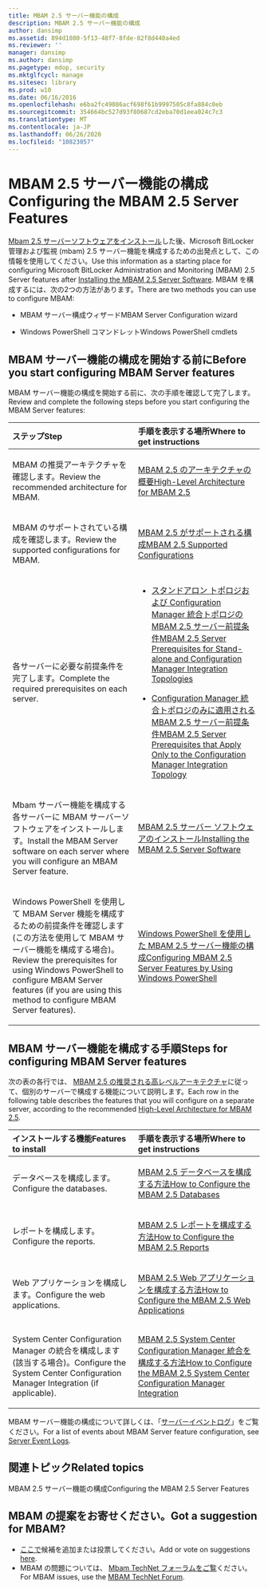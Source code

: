 ```yaml
---
title: MBAM 2.5 サーバー機能の構成
description: MBAM 2.5 サーバー機能の構成
author: dansimp
ms.assetid: 894d1080-5f13-48f7-8fde-82f8d440a4ed
ms.reviewer: ''
manager: dansimp
ms.author: dansimp
ms.pagetype: mdop, security
ms.mktglfcycl: manage
ms.sitesec: library
ms.prod: w10
ms.date: 06/16/2016
ms.openlocfilehash: e6ba2fc49086acf698f61b9997505c8fa884c0eb
ms.sourcegitcommit: 354664bc527d93f80687cd2eba70d1eea024c7c3
ms.translationtype: MT
ms.contentlocale: ja-JP
ms.lasthandoff: 06/26/2020
ms.locfileid: "10823057"
---
```

# <span data-ttu-id="91662-103">MBAM 2.5 サーバー機能の構成</span><span class="sxs-lookup"><span data-stu-id="91662-103">Configuring the MBAM 2.5 Server Features</span></span>


<span data-ttu-id="91662-104">[Mbam 2.5 サーバーソフトウェアをインストール](installing-the-mbam-25-server-software.md)した後、Microsoft BitLocker 管理および監視 (mbam) 2.5 サーバー機能を構成するための出発点として、この情報を使用してください。</span><span class="sxs-lookup"><span data-stu-id="91662-104">Use this information as a starting place for configuring Microsoft BitLocker Administration and Monitoring (MBAM) 2.5 Server features after [Installing the MBAM 2.5 Server Software](installing-the-mbam-25-server-software.md).</span></span> <span data-ttu-id="91662-105">MBAM を構成するには、次の2つの方法があります。</span><span class="sxs-lookup"><span data-stu-id="91662-105">There are two methods you can use to configure MBAM:</span></span>

-   <span data-ttu-id="91662-106">MBAM サーバー構成ウィザード</span><span class="sxs-lookup"><span data-stu-id="91662-106">MBAM Server Configuration wizard</span></span>

-   <span data-ttu-id="91662-107">Windows PowerShell コマンドレット</span><span class="sxs-lookup"><span data-stu-id="91662-107">Windows PowerShell cmdlets</span></span>

## <span data-ttu-id="91662-108">MBAM サーバー機能の構成を開始する前に</span><span class="sxs-lookup"><span data-stu-id="91662-108">Before you start configuring MBAM Server features</span></span>


<span data-ttu-id="91662-109">MBAM サーバー機能の構成を開始する前に、次の手順を確認して完了します。</span><span class="sxs-lookup"><span data-stu-id="91662-109">Review and complete the following steps before you start configuring the MBAM Server features:</span></span>

<table>
<colgroup>
<col width="50%" />
<col width="50%" />
</colgroup>
<thead>
<tr class="header">
<th align="left"><span data-ttu-id="91662-110">ステップ</span><span class="sxs-lookup"><span data-stu-id="91662-110">Step</span></span></th>
<th align="left"><span data-ttu-id="91662-111">手順を表示する場所</span><span class="sxs-lookup"><span data-stu-id="91662-111">Where to get instructions</span></span></th>
</tr>
</thead>
<tbody>
<tr class="odd">
<td align="left"><p><span data-ttu-id="91662-112">MBAM の推奨アーキテクチャを確認します。</span><span class="sxs-lookup"><span data-stu-id="91662-112">Review the recommended architecture for MBAM.</span></span></p></td>
<td align="left"><p><a href="high-level-architecture-for-mbam-25.md" data-raw-source="[High-Level Architecture for MBAM 2.5](high-level-architecture-for-mbam-25.md)"><span data-ttu-id="91662-113">MBAM 2.5 のアーキテクチャの概要</span><span class="sxs-lookup"><span data-stu-id="91662-113">High-Level Architecture for MBAM 2.5</span></span></a></p></td>
</tr>
<tr class="even">
<td align="left"><p><span data-ttu-id="91662-114">MBAM のサポートされている構成を確認します。</span><span class="sxs-lookup"><span data-stu-id="91662-114">Review the supported configurations for MBAM.</span></span></p></td>
<td align="left"><p><a href="mbam-25-supported-configurations.md" data-raw-source="[MBAM 2.5 Supported Configurations](mbam-25-supported-configurations.md)"><span data-ttu-id="91662-115">MBAM 2.5 がサポートされる構成</span><span class="sxs-lookup"><span data-stu-id="91662-115">MBAM 2.5 Supported Configurations</span></span></a></p></td>
</tr>
<tr class="odd">
<td align="left"><p><span data-ttu-id="91662-116">各サーバーに必要な前提条件を完了します。</span><span class="sxs-lookup"><span data-stu-id="91662-116">Complete the required prerequisites on each server.</span></span></p></td>
<td align="left"><ul>
<li><p><a href="mbam-25-server-prerequisites-for-stand-alone-and-configuration-manager-integration-topologies.md" data-raw-source="[MBAM 2.5 Server Prerequisites for Stand-alone and Configuration Manager Integration Topologies](mbam-25-server-prerequisites-for-stand-alone-and-configuration-manager-integration-topologies.md)"><span data-ttu-id="91662-117">スタンドアロン トポロジおよび Configuration Manager 統合トポロジの MBAM 2.5 サーバー前提条件</span><span class="sxs-lookup"><span data-stu-id="91662-117">MBAM 2.5 Server Prerequisites for Stand-alone and Configuration Manager Integration Topologies</span></span></a></p></li>
<li><p><a href="mbam-25-server-prerequisites-that-apply-only-to-the-configuration-manager-integration-topology.md" data-raw-source="[MBAM 2.5 Server Prerequisites that Apply Only to the Configuration Manager Integration Topology](mbam-25-server-prerequisites-that-apply-only-to-the-configuration-manager-integration-topology.md)"><span data-ttu-id="91662-118">Configuration Manager 統合トポロジのみに適用される MBAM 2.5 サーバー前提条件</span><span class="sxs-lookup"><span data-stu-id="91662-118">MBAM 2.5 Server Prerequisites that Apply Only to the Configuration Manager Integration Topology</span></span></a></p></li>
</ul></td>
</tr>
<tr class="even">
<td align="left"><p><span data-ttu-id="91662-119">Mbam サーバー機能を構成する各サーバーに MBAM サーバーソフトウェアをインストールします。</span><span class="sxs-lookup"><span data-stu-id="91662-119">Install the MBAM Server software on each server where you will configure an MBAM Server feature.</span></span></p></td>
<td align="left"><p><a href="installing-the-mbam-25-server-software.md" data-raw-source="[Installing the MBAM 2.5 Server Software](installing-the-mbam-25-server-software.md)"><span data-ttu-id="91662-120">MBAM 2.5 サーバー ソフトウェアのインストール</span><span class="sxs-lookup"><span data-stu-id="91662-120">Installing the MBAM 2.5 Server Software</span></span></a></p></td>
</tr>
<tr class="odd">
<td align="left"><p><span data-ttu-id="91662-121">Windows PowerShell を使用して MBAM Server 機能を構成するための前提条件を確認します (この方法を使用して MBAM サーバー機能を構成する場合)。</span><span class="sxs-lookup"><span data-stu-id="91662-121">Review the prerequisites for using Windows PowerShell to configure MBAM Server features (if you are using this method to configure MBAM Server features).</span></span></p></td>
<td align="left"><p><a href="configuring-mbam-25-server-features-by-using-windows-powershell.md" data-raw-source="[Configuring MBAM 2.5 Server Features by Using Windows PowerShell](configuring-mbam-25-server-features-by-using-windows-powershell.md)"><span data-ttu-id="91662-122">Windows PowerShell を使用した MBAM 2.5 サーバー機能の構成</span><span class="sxs-lookup"><span data-stu-id="91662-122">Configuring MBAM 2.5 Server Features by Using Windows PowerShell</span></span></a></p></td>
</tr>
</tbody>
</table>

 

## <span data-ttu-id="91662-123">MBAM サーバー機能を構成する手順</span><span class="sxs-lookup"><span data-stu-id="91662-123">Steps for configuring MBAM Server features</span></span>


<span data-ttu-id="91662-124">次の表の各行では、 [MBAM 2.5 の推奨される高レベルアーキテクチャ](high-level-architecture-for-mbam-25.md)に従って、個別のサーバーで構成する機能について説明します。</span><span class="sxs-lookup"><span data-stu-id="91662-124">Each row in the following table describes the features that you will configure on a separate server, according to the recommended [High-Level Architecture for MBAM 2.5](high-level-architecture-for-mbam-25.md).</span></span>

<table>
<colgroup>
<col width="50%" />
<col width="50%" />
</colgroup>
<thead>
<tr class="header">
<th align="left"><span data-ttu-id="91662-125">インストールする機能</span><span class="sxs-lookup"><span data-stu-id="91662-125">Features to install</span></span></th>
<th align="left"><span data-ttu-id="91662-126">手順を表示する場所</span><span class="sxs-lookup"><span data-stu-id="91662-126">Where to get instructions</span></span></th>
</tr>
</thead>
<tbody>
<tr class="odd">
<td align="left"><p><span data-ttu-id="91662-127">データベースを構成します。</span><span class="sxs-lookup"><span data-stu-id="91662-127">Configure the databases.</span></span></p></td>
<td align="left"><p><a href="how-to-configure-the-mbam-25-databases.md" data-raw-source="[How to Configure the MBAM 2.5 Databases](how-to-configure-the-mbam-25-databases.md)"><span data-ttu-id="91662-128">MBAM 2.5 データベースを構成する方法</span><span class="sxs-lookup"><span data-stu-id="91662-128">How to Configure the MBAM 2.5 Databases</span></span></a></p></td>
</tr>
<tr class="even">
<td align="left"><p><span data-ttu-id="91662-129">レポートを構成します。</span><span class="sxs-lookup"><span data-stu-id="91662-129">Configure the reports.</span></span></p></td>
<td align="left"><p><a href="how-to-configure-the-mbam-25-reports.md" data-raw-source="[How to Configure the MBAM 2.5 Reports](how-to-configure-the-mbam-25-reports.md)"><span data-ttu-id="91662-130">MBAM 2.5 レポートを構成する方法</span><span class="sxs-lookup"><span data-stu-id="91662-130">How to Configure the MBAM 2.5 Reports</span></span></a></p></td>
</tr>
<tr class="odd">
<td align="left"><p><span data-ttu-id="91662-131">Web アプリケーションを構成します。</span><span class="sxs-lookup"><span data-stu-id="91662-131">Configure the web applications.</span></span></p></td>
<td align="left"><p><a href="how-to-configure-the-mbam-25-web-applications.md" data-raw-source="[How to Configure the MBAM 2.5 Web Applications](how-to-configure-the-mbam-25-web-applications.md)"><span data-ttu-id="91662-132">MBAM 2.5 Web アプリケーションを構成する方法</span><span class="sxs-lookup"><span data-stu-id="91662-132">How to Configure the MBAM 2.5 Web Applications</span></span></a></p></td>
</tr>
<tr class="even">
<td align="left"><p><span data-ttu-id="91662-133">System Center Configuration Manager の統合を構成します (該当する場合)。</span><span class="sxs-lookup"><span data-stu-id="91662-133">Configure the System Center Configuration Manager Integration (if applicable).</span></span></p></td>
<td align="left"><p><a href="how-to-configure-the-mbam-25-system-center-configuration-manager-integration.md" data-raw-source="[How to Configure the MBAM 2.5 System Center Configuration Manager Integration](how-to-configure-the-mbam-25-system-center-configuration-manager-integration.md)"><span data-ttu-id="91662-134">MBAM 2.5 System Center Configuration Manager 統合を構成する方法</span><span class="sxs-lookup"><span data-stu-id="91662-134">How to Configure the MBAM 2.5 System Center Configuration Manager Integration</span></span></a></p></td>
</tr>
</tbody>
</table>

 

<span data-ttu-id="91662-135">MBAM サーバー機能の構成について詳しくは、「[サーバーイベントログ](server-event-logs.md)」をご覧ください。</span><span class="sxs-lookup"><span data-stu-id="91662-135">For a list of events about MBAM Server feature configuration, see [Server Event Logs](server-event-logs.md).</span></span>



## <span data-ttu-id="91662-136">関連トピック</span><span class="sxs-lookup"><span data-stu-id="91662-136">Related topics</span></span>


<span data-ttu-id="91662-137">MBAM 2.5 サーバー機能の構成</span><span class="sxs-lookup"><span data-stu-id="91662-137">Configuring the MBAM 2.5 Server Features</span></span>
 

 
## <span data-ttu-id="91662-138">MBAM の提案をお寄せください。</span><span class="sxs-lookup"><span data-stu-id="91662-138">Got a suggestion for MBAM?</span></span>
- <span data-ttu-id="91662-139">[ここで](http://mbam.uservoice.com/forums/268571-microsoft-bitlocker-administration-and-monitoring)候補を追加または投票してください。</span><span class="sxs-lookup"><span data-stu-id="91662-139">Add or vote on suggestions [here](http://mbam.uservoice.com/forums/268571-microsoft-bitlocker-administration-and-monitoring).</span></span> 
- <span data-ttu-id="91662-140">MBAM の問題については、 [Mbam TechNet フォーラムをご覧](https://social.technet.microsoft.com/Forums/home?forum=mdopmbam)ください。</span><span class="sxs-lookup"><span data-stu-id="91662-140">For MBAM issues, use the [MBAM TechNet Forum](https://social.technet.microsoft.com/Forums/home?forum=mdopmbam).</span></span>




